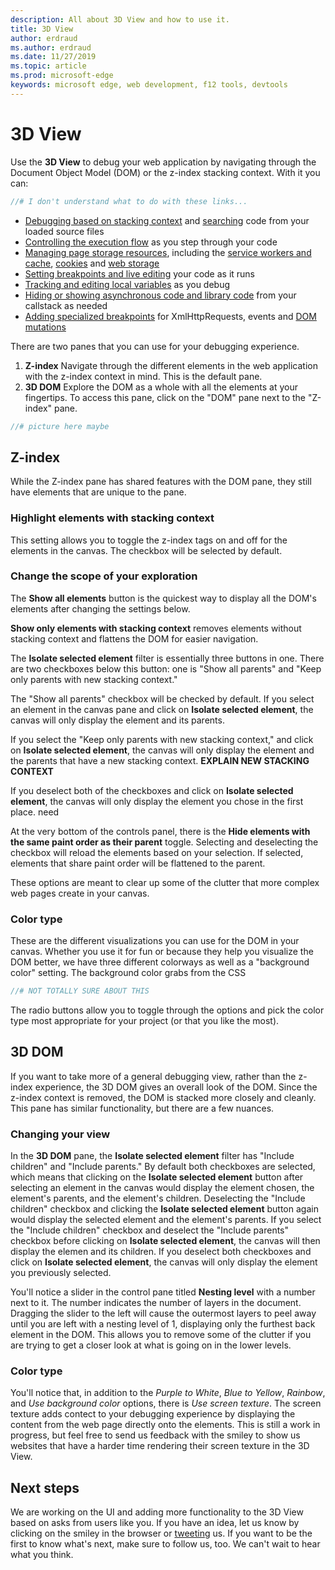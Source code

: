 ```yaml
---
description: All about 3D View and how to use it.
title: 3D View
author: erdraud
ms.author: erdraud
ms.date: 11/27/2019
ms.topic: article
ms.prod: microsoft-edge
keywords: microsoft edge, web development, f12 tools, devtools
---
```


# 3D View

Use the **3D View** to debug your web application by navigating through the Document Object Model (DOM) or the z-index stacking context. With it you can: 
```JavaScript
//# I don't understand what to do with these links...
```
- [Debugging based on stacking context](#highlight) and [searching](#file-search) code from your loaded source files
- [Controlling the execution flow](#toolbar) as you step through your code
- [Managing page storage resources](#cache-managers), including the [service workers and cache](./debugger/progressive-web-apps.md), [cookies](./debugger/cookies.md) and [web storage](./debugger/web-storage.md)
- [Setting breakpoints and live editing](#debug-window) your code as it runs
- [Tracking and editing local variables](#watches) as you debug
- [Hiding or showing asynchronous code and library code](#call-stack) from your callstack as needed
- [Adding specialized breakpoints](#breakpoints) for XmlHttpRequests, events and [DOM mutations](#dom-breakpoints)

There are two panes that you can use for your debugging experience.

1. **Z-index** Navigate through the different elements in the web application with the z-index context in mind. This is the default pane.
2. **3D DOM** Explore the DOM as a whole with all the elements at your fingertips. To access this pane, click on the "DOM" pane next to the "Z-index" pane.

```JavaScript
//# picture here maybe
```

## Z-index

While the Z-index pane has shared features with the DOM pane, they still have elements that are unique to the pane.

### Highlight elements with stacking context

This setting allows you to toggle the z-index tags on and off for the elements in the canvas. The checkbox will be selected by default.

### Change the scope of your exploration

The **Show all elements** button is the quickest way to display all the DOM's elements after changing the settings below.

**Show only elements with stacking context** removes elements without stacking context and flattens the DOM for easier navigation.

The **Isolate selected element** filter is essentially three buttons in one. There are two checkboxes below this button: one is "Show all parents" and "Keep only parents with new stacking context." 

The "Show all parents" checkbox will be checked by default. If you select an element in the canvas pane and click on **Isolate selected element**, the canvas will only display the element and its parents.

If you select the "Keep only parents with new stacking context," and click on **Isolate selected element**, the canvas will only display the element and the parents that have a new stacking context. **EXPLAIN NEW STACKING CONTEXT**

If you deselect both of the checkboxes and click on **Isolate selected element**, the canvas will only display the element you chose in the first place.
need 

At the very bottom of the controls panel, there is the **Hide elements with the same paint order as their parent** toggle. Selecting and deselecting the checkbox will reload the elements based on your selection. If selected, elements that share paint order will be flattened to the parent.

These options are meant to clear up some of the clutter that more complex web pages create in your canvas.

### Color type

These are the different visualizations you can use for the DOM in your canvas. Whether you use it for fun or because they help you visualize the DOM better, we have three different colorways as well as a "background color" setting. The background color grabs from the CSS 
```JavaScript
//# NOT TOTALLY SURE ABOUT THIS
```
The radio buttons allow you to toggle through the options and pick the color type most appropriate for your project (or that you like the most).

## 3D DOM

If you want to take more of a general debugging view, rather than the z-index experience, the 3D DOM gives an overall look of the DOM. Since the z-index context is removed, the DOM is stacked more closely and cleanly. This pane has similar functionality, but there are a few nuances.

### Changing your view

In the **3D DOM** pane, the **Isolate selected element** filter has "Include children" and "Include parents." By default both checkboxes are selected, which means that clicking on the **Isolate selected element** button after selecting an element in the canvas would display the element chosen, the element's parents, and the element's children. Deselecting the "Include children" checkbox and clicking the **Isolate selected element** button again would display the selected element and the element's parents. If you select the "Include children" checkbox and deselect the "Include parents" checkbox before clicking on **Isolate selected element**, the canvas will then display the elemen and its children. If you deselect both checkboxes and click on **Isolate selected element**, the canvas will only display the element you previously selected.

You'll notice a slider in the control pane titled **Nesting level** with a number next to it. The number indicates the number of layers in the document. Dragging the slider to the left will cause the outermost layers to peel away until you are left with a nesting level of 1, displaying only the furthest back element in the DOM. This allows you to remove some of the clutter if you are trying to get a closer look at what is going on in the lower levels.

### Color type

You'll notice that, in addition to the *Purple to White*, *Blue to Yellow*, *Rainbow*, and *Use background color* options, there is *Use screen texture*. The screen texture adds contect to your debugging experience by displaying the content from the web page directly onto the elements. This is still a work in progress, but feel free to send us feedback with the smiley to show us websites that have a harder time rendering their screen texture in the 3D View. 

## Next steps

We are working on the UI and adding more functionality to the 3D View based on asks from users like you. If you have an idea, let us know by clicking on the smiley in the browser or [tweeting](https://twitter.com/EdgeDevTools) us. If you want to be the first to know what's next, make sure to follow us, too. We can't wait to hear what you think.